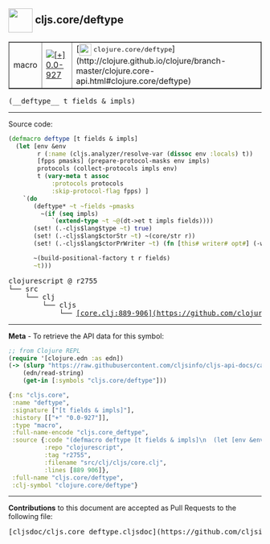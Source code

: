 ## <img width="48px" valign="middle" src="http://i.imgur.com/Hi20huC.png"> cljs.core/deftype

 <table border="1">
<tr>

<td>macro</td>
<td><a href="https://github.com/cljsinfo/cljs-api-docs/tree/0.0-927"><img valign="middle" alt="[+] 0.0-927" src="https://img.shields.io/badge/+-0.0--927-lightgrey.svg"></a> </td>
<td>
[<img height="24px" valign="middle" src="http://i.imgur.com/1GjPKvB.png"> <samp>clojure.core/deftype</samp>](http://clojure.github.io/clojure/branch-master/clojure.core-api.html#clojure.core/deftype)
</td>
</tr>
</table>

 <samp>
(__deftype__ t fields & impls)<br>
</samp>

---





Source code:

```clj
(defmacro deftype [t fields & impls]
  (let [env &env
        r (:name (cljs.analyzer/resolve-var (dissoc env :locals) t))
        [fpps pmasks] (prepare-protocol-masks env impls)
        protocols (collect-protocols impls env)
        t (vary-meta t assoc
            :protocols protocols
            :skip-protocol-flag fpps) ]
    `(do
       (deftype* ~t ~fields ~pmasks
         ~(if (seq impls)
            `(extend-type ~t ~@(dt->et t impls fields))))
       (set! (.-cljs$lang$type ~t) true)
       (set! (.-cljs$lang$ctorStr ~t) ~(core/str r))
       (set! (.-cljs$lang$ctorPrWriter ~t) (fn [this# writer# opt#] (-write writer# ~(core/str r))))

       ~(build-positional-factory t r fields)
       ~t)))
```

 <pre>
clojurescript @ r2755
└── src
    └── clj
        └── cljs
            └── <ins>[core.clj:889-906](https://github.com/clojure/clojurescript/blob/r2755/src/clj/cljs/core.clj#L889-L906)</ins>
</pre>


---

__Meta__ - To retrieve the API data for this symbol:

```clj
;; from Clojure REPL
(require '[clojure.edn :as edn])
(-> (slurp "https://raw.githubusercontent.com/cljsinfo/cljs-api-docs/catalog/cljs-api.edn")
    (edn/read-string)
    (get-in [:symbols "cljs.core/deftype"]))
```

```clj
{:ns "cljs.core",
 :name "deftype",
 :signature ["[t fields & impls]"],
 :history [["+" "0.0-927"]],
 :type "macro",
 :full-name-encode "cljs.core_deftype",
 :source {:code "(defmacro deftype [t fields & impls]\n  (let [env &env\n        r (:name (cljs.analyzer/resolve-var (dissoc env :locals) t))\n        [fpps pmasks] (prepare-protocol-masks env impls)\n        protocols (collect-protocols impls env)\n        t (vary-meta t assoc\n            :protocols protocols\n            :skip-protocol-flag fpps) ]\n    `(do\n       (deftype* ~t ~fields ~pmasks\n         ~(if (seq impls)\n            `(extend-type ~t ~@(dt->et t impls fields))))\n       (set! (.-cljs$lang$type ~t) true)\n       (set! (.-cljs$lang$ctorStr ~t) ~(core/str r))\n       (set! (.-cljs$lang$ctorPrWriter ~t) (fn [this# writer# opt#] (-write writer# ~(core/str r))))\n\n       ~(build-positional-factory t r fields)\n       ~t)))",
          :repo "clojurescript",
          :tag "r2755",
          :filename "src/clj/cljs/core.clj",
          :lines [889 906]},
 :full-name "cljs.core/deftype",
 :clj-symbol "clojure.core/deftype"}

```

---

__Contributions__ to this document are accepted as Pull Requests to the following file:

 <pre>
[cljsdoc/cljs.core_deftype.cljsdoc](https://github.com/cljsinfo/cljs-api-docs/blob/master/cljsdoc/cljs.core_deftype.cljsdoc)
</pre>


